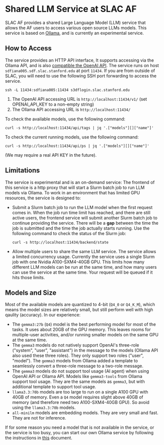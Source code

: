 # Shared LLM Service at SLAC AF

SLAC AF provides a shared Large Language Model (LLM) service that allows the AF users to access various
open source LLMs models. This service is based on [Ollama](https://ollama.com/), and is currently an
experimental service. 

## How to Access

The service provides an HTTP API interface, It supports accessing via the Ollama API, and is also
[compatible the OpenAI API](https://ollama.com/blog/openai-compatibility).
The service runs on host `sdfiana005.sdf.slac.stanford.edu` at port `11434`.
If you are from outside of SLAC, you will need to use the following SSH port forwarding to access the
service.
```
ssh -L 11434:sdfiana005:11434 s3dflogin.slac.stanford.edu
```

1. The OpenAI API accessing URL is `http://localhost:11434/v1/` (set OPENAI_API_KEY to a non-empty string)
2. The Ollama API accessing URL is `http://localhost:11434/`

To check the available models, use the following command:
```
curl -s http://localhost:11434/api/tags | jq '.["models"][]["name"]' 
```

To check the current running models, use the following command:
```
curl -s http://localhost:11434/api/ps | jq '.["models"][]["name"]' 
```

(We may require a real API KEY in the future).

## Limitations

The service is experimental and is an on-demand service: The frontend of this service is a http proxy
that will start a Slurm batch job to run LLM models via Ollama. To work in an environment that has
limited GPU resources, the service is designed to:

- Submit a Slurm batch job to run the LLM model when the first request comes in. When the job run 
  time limit has reached, and there are still active users, the frontend service will submit another
  Slurm batch job to continue providing the service. There will be a **gap** between the time the job
  is submitted and the time the job actually starts running. Use the following command to check the 
  status of the Slurm job:
  ```
  curl -s http://localhost:11434/backend/state
  ```
- Allow multiple users to share the same LLM service. The service allows a limited concurrency usage.
  Currently the service uses a single Slurm job with one Nvidia A100-SXM4-40GB GPU. This limits how 
  many different LLM models can be run at the same time, and how many users can use the service
  at the same time. Your request will be queued if it hits those limits.

## Models and Size

Most of the available models are quantized to 4-bit (`Q4_0` or `Q4_K_M`), which means the model sizes 
are relatively small, but still perform well with high qaulity (accuracy). In our experience:

- The `gemma3:27b` (`Q4`) model is the best performing model for most of the tasks. It uses about
  20GB of the GPU memory. This leaves rooms for multiple-user activities, and/or running smaller models
  on the same GPU at the same time.
- The `gemma3` models do not natively support OpenAI's three-role ("system", "user", "assistant") in
  the message to the models (Ollama API also used these three roles).
  They only support two roles ("user", "model"). The `gemma3` models
  from Ollama added a template to seamlessly convert a three-role message to a two-role message.
- The `gemma3` models do not support tool usage (AI agent) when using OpenAI API or Ollama API.
  Models like `gemma3-tools` from Ollama support tool usage. They are the same models as `gemma3`, 
  but with additional template to support tool usage.
- `llama3.3:70b` models are too large to run on a single A100 GPU with 40GB of memory. Even a `Q4`
  model requires slight above 40GB of memory (and therefore need two A100-SXM4-40GB GPU). So avoid 
  using the `llama3.3:70b` models.
- `all-minilm` models are embedding models. They are very small and fast. They are not for inference.

If for some reason you need a model that is not available in the service, or the service is too busy,
you can start our own Ollama service by following the instructions in [this](./RunYourOwnOllama.md)
document.

